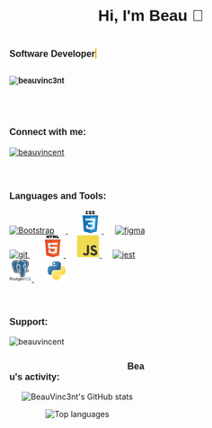 <!-- Add "Montserrat Semibold 600" styling -->
<h1 align="center" style="font-family: 'Montserrat', sans-serif; font-weight: 600;">Hi, I'm Beau 👋</h1>

<!-- Animated typing effect -->
<h3 align="center" style="font-family: 'Montserrat', sans-serif; font-weight: 600; display: inline-block;">
  <span class="typing" style="border-right: .15em solid orange; animation: typing 3.5s steps(30, end), blink-caret .75s step-end infinite;">Software Developer</span>
</h3>

<style>
  /* Typing animation */
  @keyframes typing {
    from { width: 0 }
    to { width: 100% }
  }
  
  @keyframes blink-caret {
    from, to { border-color: transparent }
    50% { border-color: orange; }
  }
  
  .typing {
    overflow: hidden;
    white-space: nowrap;
    animation: 
      typing 3.5s steps(30, end) infinite,
      blink-caret .75s step-end infinite;
  }
</style>

<!-- Profile Views -->
<p align="left" style="font-family: 'Montserrat', sans-serif; font-weight: 600;"> 
  <img src="https://komarev.com/ghpvc/?username=beauvinc3nt&label=Profile%20views&color=0e75b6&style=flat" alt="beauvinc3nt" /> 
</p>

<!-- Main content container with grid layout -->

<div style="display: grid; grid-template-columns: 1fr 1fr; gap: 20px; margin: 20px 0;">
  
  <!-- Left column -->
  <div>
    


<br> <!-- Splitting up section with space -->

<!-- Connect With Me -->
<h3 align="left" style="font-family: 'Montserrat', sans-serif; font-weight: 600;">Connect with me:</h3>
<p align="left" style="margin-bottom: 20px;"> <!-- Added bottom margin -->
  <a href="https://www.linkedin.com/in/beau-vincent-6637232a2/" target="blank">
    <img align="center" src="https://raw.githubusercontent.com/rahuldkjain/github-profile-readme-generator/master/src/images/icons/Social/linked-in-alt.svg" alt="beauvincent" height="30" width="40" />
  </a>
</p>

<br> <!-- Splitting up section with space -->

<!-- Languages and Tools -->
<h3 align="left" style="font-family: 'Montserrat', sans-serif; font-weight: 600;">Languages and Tools:</h3>
<p align="left" style="margin-bottom: 20px;">          <!-- Wrapping languages section with a margin bottom + spacing in between logos -->
  
  <a href="https://getbootstrap.com" target="_blank" rel="noreferrer" style="margin-right: 20px;"> 
    <img src="https://upload.wikimedia.org/wikipedia/commons/thumb/b/b2/Bootstrap_logo.svg/500px-Bootstrap_logo.svg.png" alt="Bootstrap" width="40" height="40" style="margin-right: 20px"/>
  </a> 
  <a href="https://www.w3schools.com/css/" target="_blank" rel="noreferrer" style="margin-right: 20px;"> 
    <img src="https://raw.githubusercontent.com/devicons/devicon/master/icons/css3/css3-original-wordmark.svg" alt="css3" width="40" height="40"/> 
  </a> 
  <a href="https://www.figma.com/" target="_blank" rel="noreferrer" style="margin-right: 20px;"> 
    <img src="https://www.vectorlogo.zone/logos/figma/figma-icon.svg" alt="figma" width="40" height="40"/> 
  </a> 
  <a href="https://git-scm.com/" target="_blank" rel="noreferrer" style="margin-right: 20px;"> 
    <img src="https://www.vectorlogo.zone/logos/git-scm/git-scm-icon.svg" alt="git" width="40" height="40"/> 
  </a> 
  <a href="https://www.w3.org/html/" target="_blank" rel="noreferrer" style="margin-right: 20px;"> 
    <img src="https://raw.githubusercontent.com/devicons/devicon/master/icons/html5/html5-original-wordmark.svg" alt="html5" width="40" height="40"/> 
  </a> 
  <a href="https://developer.mozilla.org/en-US/docs/Web/JavaScript" target="_blank" rel="noreferrer" style="margin-right: 20px;"> 
    <img src="https://raw.githubusercontent.com/devicons/devicon/master/icons/javascript/javascript-original.svg" alt="javascript" width="40" height="40"/> 
  </a> 
  <a href="https://jestjs.io" target="_blank" rel="noreferrer" style="margin-right: 20px;"> 
    <img src="https://www.vectorlogo.zone/logos/jestjsio/jestjsio-icon.svg" alt="jest" width="40" height="40"/> 
  </a> 
  <a href="https://www.postgresql.org" target="_blank" rel="noreferrer" style="margin-right: 20px;"> 
    <img src="https://raw.githubusercontent.com/devicons/devicon/master/icons/postgresql/postgresql-original-wordmark.svg" alt="postgresql" width="40" height="40"/> 
  </a> 
  <a href="https://www.python.org" target="_blank" rel="noreferrer" style="margin-right: 20px;"> 
    <img src="https://raw.githubusercontent.com/devicons/devicon/master/icons/python/python-original.svg" alt="python" width="40" height="40"/> 
  </a> 
</p> 

<br> <!-- Splitting up section with space -->

<!-- Support Section -->
<h3 align="left" style="font-family: 'Montserrat', sans-serif; font-weight: 600;">Support:</h3>
<p style="margin-bottom: 20px;"> <!-- Added bottom margin -->
  <a href="https://www.buymeacoffee.com/beauvincent"> 
    <img align="left" src="https://cdn.buymeacoffee.com/buttons/v2/default-yellow.png" height="50" width="210" alt="beauvincent" />
  </a>
</p>

<br> <!-- Splitting up section with space -->

<!-- Activity Graph - NOT WORKING SO COMMENTED OUT & REPLACED: -->
<h3 align="left" style="font-family: 'Montserrat', sans-serif; font-weight: 600;">Beau's activity:</h3>
<p align="center">
  <img src="https://github-readme-stats.vercel.app/api?username=BeauVinc3nt&show_icons=true&theme=radical" alt="BeauVinc3nt's GitHub stats" />
</p>

<!-- BEAU'S ACTIVITY GRAPH (API ISSUES - NOT WORKING)-->
<!-- <p align="center">
  <img src="https://github-readme-activity-graph.cyclic.app/graph?username=BeauVinc3nt&theme=react-dark&bg_color=20232a&hide_border=true" alt="BeauVinc3nt's activity graph" />
</p> -->

<!-- Creating 'top languages section using API'-->
<p align="center">
  <img src="https://github-readme-stats.vercel.app/api/top-langs/?username=BeauVinc3nt&layout=compact&theme=radical" alt="Top languages" />
</p>
